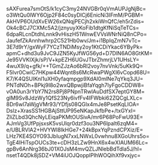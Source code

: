 sAXFurea7smOtS/k1cyC3my24NVGBr0qVmAUPJgNjBc=
o3WtQu0lWY6Ojp2F84c0syDlCj6EnicNi3IFmM/PGBM=
AkHVP6OUdXvEW26xQNqjPECjh2xkiWnQfC/eh5rZdis=
Ok4cBCJ7CXMc5A2/jznyuyXKoFib1dtgKfNiSqTeTCs=
6dpaRLcnDtdhLnnk9vHiszH51WnwEVVsWNrNiQ8nCPo=
JaufefZkAnnhwhrp2C521Hb0wv/Jm+i1BpIqZmN7vTc=
3E7d9rY/gxWyF7YCzTNDiMsy2oy1KtCDiYkac6YByPk=
apmC+dhd3u9JvC9JZN5KyJfWG56yd+D7DlN6AO8GtKM=
Je95VVKIXjk/sP/V+kpEZH6UGvJTbrZhmrjLV1UHsLY=
4wuX9/q+gfk/++TGmZJzAo6bRl2voy7nvVnk/5uKk9Q=
F5Ivr0CwiC7HKpw44Wqnt8s6McRwaPWgXI6vCopd68U=
K7/K4QSUIKnl1uXH0yfaqmpgp9XdAI0mlNe7qYkq3JU=
PNTdNOh+BPkj9I8o2wxQBpwjiBfaYqgh7IyFgoCDDW8=
vOA0un3rYbY7N2rs8Pj8PNpnTRwlAuDdfSX7eptGY8M=
glM9Sv8JdzWy1QfS23Ny6ivfFv4IFWbki62ZQCgLXLc=
8Dr6wl7aWjgVMr93/YDfjs08QGlx4mJe8PsetKqLIOA=
Dslz+XrasSS1HGBAjSttUP95eNKapJkfbPe+/txGYxI=
ZliZLbd3QhcNyLEiqaPKMtOUSivA/mr6P68PoFwU93E=
AJmVg3UfPpjsxsK5vsUlqr0dzf3ou3NP6lpalt6zqM4=
e/UBLRVlA2+HVYWI8lkHGe7+24kBpxYqPzndCPXiz/E=
LHz7KE4SOYO93JbIugN7xxLNWxL0vwhnu8XGoUhrs5o=
TgE4IHiTspOUCs3te+cDH3zLZw9HnX6x4wXIAUM66Lc=
gpBv6AnNrg36bJ01XOJsM4mvQZLJNlebBdTdla5J/hI=
nsetT4QDk8jSDZ+VM4iUOJQopplPlhWOQihXf9vxjyc=
